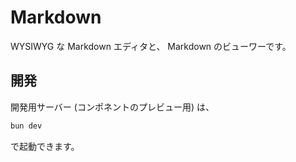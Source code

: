 # Markdown

WYSIWYG な Markdown エディタと、 Markdown のビューワーです。

## 開発

開発用サーバー (コンポネントのプレビュー用) は、

```sh
bun dev
```

で起動できます。
